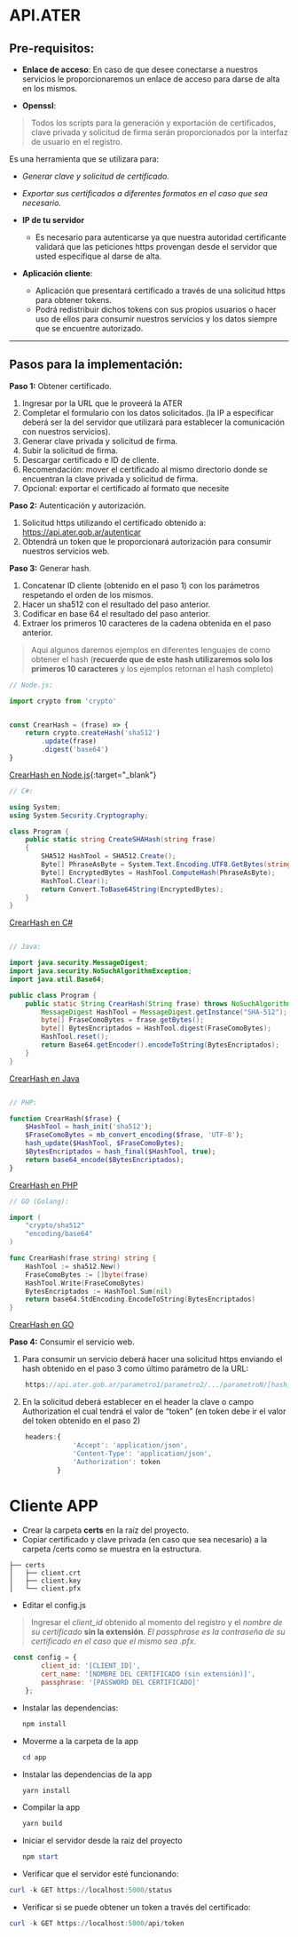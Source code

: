 

# API.ATER

## Pre-requisitos:

-	**Enlace de acceso**:
    En caso de que desee conectarse a nuestros servicios le proporcionaremos un enlace de acceso para darse de alta en los mismos.

-	**Openssl**: 
>Todos los scripts para la generación y exportación de certificados, clave privada y solicitud de firma serán proporcionados por la interfaz de usuario en el registro.


Es una herramienta que se utilizara para:

-  *Generar clave y solicitud de certificado.*
-  *Exportar sus certificados a diferentes formatos en el caso que sea necesario.*


-	**IP de tu servidor**
    -    Es necesario para autenticarse ya que nuestra autoridad certificante validará que las peticiones https provengan desde el servidor que usted especifique al darse de alta.

-   **Aplicación cliente**:
    -   Aplicación que presentará certificado a través de una solicitud https para obtener tokens.
    -   Podrá redistribuir dichos tokens con sus propios usuarios o hacer uso de ellos para consumir nuestros servicios y los datos siempre que se encuentre autorizado.

---
## Pasos para la implementación:

**Paso 1:** Obtener certificado.
1.	Ingresar por la URL que le proveerá la ATER
2.	Completar el formulario con los datos solicitados. (la IP a especificar deberá ser la del servidor que utilizará para establecer la comunicación con nuestros servicios).
3.	Generar clave privada y solicitud de firma.
4.	Subir la solicitud de firma.
5.	Descargar certificado e ID de cliente.
6.	Recomendación: mover el certificado al mismo directorio donde se encuentran la clave privada y solicitud de firma.
7.	Opcional: exportar el certificado al formato que necesite 

**Paso 2:** Autenticación y autorización.
1.	Solicitud https utilizando el certificado obtenido a:
https://api.ater.gob.ar/autenticar
2.	Obtendrá un token que le proporcionará autorización para consumir nuestros servicios web.

**Paso 3:** Generar hash. 
1.	Concatenar ID cliente (obtenido en el paso 1) con los parámetros respetando el orden de los mismos.
2.	Hacer un sha512 con el resultado del paso anterior.
3.	Codificar en base 64 el resultado del paso anterior.
4.	Extraer los primeros 10 caracteres de la cadena obtenida en el paso anterior.

>Aqui algunos daremos ejemplos en diferentes lenguajes de como obtener el hash (**recuerde que de este hash utilizaremos solo los primeros 10 caracteres** y los ejemplos retornan el hash completo)


```javascript 
// Node.js:

import crypto from 'crypto'


const CrearHash = (frase) => {
    return crypto.createHash('sha512')
        .update(frase)
        .digest('base64')
}
```
[CrearHash en Node.js](https://replit.com/@juampymdd/CrearHash-en-Nodejs#index.js){:target="_blank"}

```csharp
// C#:

using System;
using System.Security.Cryptography;

class Program {
    public static string CreateSHAHash(string frase)
    {
        SHA512 HashTool = SHA512.Create();
        Byte[] PhraseAsByte = System.Text.Encoding.UTF8.GetBytes(string.Concat(frase));
        Byte[] EncryptedBytes = HashTool.ComputeHash(PhraseAsByte);
        HashTool.Clear();
        return Convert.ToBase64String(EncryptedBytes);
    }
}
```
[CrearHash en C#](https://replit.com/@juampymdd/sha512#main.cs)

```java

// Java:

import java.security.MessageDigest;
import java.security.NoSuchAlgorithmException;
import java.util.Base64;

public class Program {
    public static String CrearHash(String frase) throws NoSuchAlgorithmException {
        MessageDigest HashTool = MessageDigest.getInstance("SHA-512");
        byte[] FraseComoBytes = frase.getBytes();
        byte[] BytesEncriptados = HashTool.digest(FraseComoBytes);
        HashTool.reset();
        return Base64.getEncoder().encodeToString(BytesEncriptados);
    }
}
```
[CrearHash en Java](https://replit.com/@juampymdd/hash-2#Main.java)

```php

// PHP:

function CrearHash($frase) {
    $HashTool = hash_init('sha512');
    $FraseComoBytes = mb_convert_encoding($frase, 'UTF-8');
    hash_update($HashTool, $FraseComoBytes);
    $BytesEncriptados = hash_final($HashTool, true);
    return base64_encode($BytesEncriptados);
}

```

[CrearHash en PHP](https://replit.com/@juampymdd/hash-1#index.php)

```go
// GO (Golang):

import (
    "crypto/sha512"
    "encoding/base64"
)

func CrearHash(frase string) string {
    HashTool := sha512.New()
    FraseComoBytes := []byte(frase)
    HashTool.Write(FraseComoBytes)
    BytesEncriptados := HashTool.Sum(nil)
    return base64.StdEncoding.EncodeToString(BytesEncriptados)
}
```
[CrearHash en GO](https://replit.com/@juampymdd/QuixoticAcademicHacks#main.go)

**Paso 4:** Consumir el servicio web.
1.  Para consumir un servicio deberá hacer una solicitud https enviando el hash obtenido en el paso 3 como último parámetro de la URL:
```javascript
    https://api.ater.gob.ar/parametro1/parametro2/.../parametroN/[hash]
```

2.  En la solicitud deberá establecer en el header la clave o campo Authorization el cual tendrá el valor de “token” (en token debe ir el valor del token obtenido en el paso 2)

```javascript
    headers:{
                'Accept': 'application/json',
                'Content-Type': 'application/json',
                'Authorization': token
            }
```

# Cliente APP
- Crear la carpeta **certs** en la raíz del proyecto.
- Copiar certificado y clave privada (en caso que sea necesario) a la carpeta /certs como se muestra en la estructura.

```
├── certs
│   ├── client.crt
│   ├── client.key
│   └── client.pfx
```
- Editar el config.js

>Ingresar el *client_id* obtenido al momento del registro y el *nombre de su certificado* **sin la extensión**. *El passphrase es la contraseña de su certificado en el caso que el mismo sea .pfx*.


```javascript
 const config = {
        client_id: '[CLIENT_ID]',
        cert_name: '[NOMBRE DEL CERTIFICADO (sin extensión)]',
        passphrase: '[PASSWORD DEL CERTIFICADO]'
    };
```

- Instalar las dependencias:

    ```PowerShell
    npm install
    ```

- Moverme a la carpeta de la app

    ```PowerShell
    cd app
    ```
- Instalar las dependencias de la app

    ```PowerShell
    yarn install
    ```
- Compilar la app
    
    ```PowerShell
    yarn build
    ```
- Iniciar el servidor desde la raiz del proyecto

    ```PowerShell
    npm start
    ```


- Verificar que el servidor esté funcionando:

```PowerShell
curl -k GET https://localhost:5000/status
```
- Verificar si se puede obtener un token a través del certificado:

```PowerShell
curl -k GET https://localhost:5000/api/token
```

